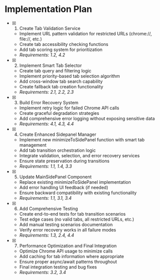# Implementation Plan

- [x] 1. Create Tab Validation Service





  - Implement URL pattern validation for restricted URLs (chrome://, file://, etc.)
  - Create tab accessibility checking functions
  - Add tab scoring system for prioritization
  <!-- - Write unit tests for validation logic -->
  - _Requirements: 1.2, 4.2_

- [x] 2. Implement Smart Tab Selector


  - Create tab query and filtering logic
  - Implement priority-based tab selection algorithm
  - Add cross-window tab search capability
  - Create fallback tab creation functionality
  <!-- - Write unit tests for selection logic -->
  - _Requirements: 2.1, 2.2, 2.3_

- [x] 3. Build Error Recovery System


  - Implement retry logic for failed Chrome API calls
  - Create graceful degradation strategies
  - Add comprehensive error logging without exposing sensitive data
  <!-- - Write error handling unit tests -->
  - _Requirements: 4.1, 4.3, 4.4_

- [x] 4. Create Enhanced Sidepanel Manager


  - Implement new minimizeToSidePanel function with smart tab management
  - Add tab transition orchestration logic
  - Integrate validation, selection, and error recovery services
  - Ensure state preservation during transitions
  <!-- - Write integration tests for the complete flow -->
  - _Requirements: 1.1, 1.4, 3.3_

- [x] 5. Update MainSidePanel Component


  - Replace existing minimizeToSidePanel implementation
  - Add error handling UI feedback (if needed)
  - Ensure backward compatibility with existing functionality
  <!-- - Test fullscreen to sidepanel transitions -->
  - _Requirements: 1.1, 3.1, 3.4_

- [x] 6. Add Comprehensive Testing


  - Create end-to-end tests for tab transition scenarios
  - Test edge cases (no valid tabs, all restricted URLs, etc.)
  - Add manual testing scenarios documentation
  - Verify error recovery works in all failure modes
  - _Requirements: 1.3, 2.4, 4.4_

- [x] 7. Performance Optimization and Final Integration



  - Optimize Chrome API usage to minimize calls
  - Add caching for tab information where appropriate
  - Ensure proper async/await patterns throughout
  - Final integration testing and bug fixes
  - _Requirements: 3.2, 3.4_